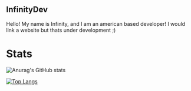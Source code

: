 ## InfinityDev

Hello! My name is Infinity, and I am an american based developer! I would link a website but thats under development ;)

# Stats

![Anurag's GitHub stats](https://github-readme-stats.vercel.app/api?username=InfinityDevTech&count_private=true) 

[![Top Langs](https://github-readme-stats.vercel.app/api/top-langs/?username=InfinityDevTech)](https://github.com/anuraghazra/github-readme-stats)

